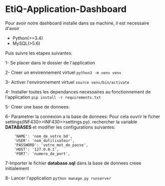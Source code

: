 # EtiQ-Application-Dashboard

Pour avoir notre dashboard installe dans sa machine, il est necessaire d'avoir 
- Python(>=3.4)
- MySQL(>5.6)

Puis suivre les etapes suivantes:

1- Se placer dans le dossier de l'application

2- Creer un envirennement virtuel
```python3 -m venv venv```

3- Activer l'environnement virtuel
```source venv/bin/activate```

4- Installer toutes les dependances necessaires au fonctionnement de l'application
```pip install -r requirements.txt```

5- Creer une base de donnees:

6- Parametrer la connexion a la base de donnees:
    Pour cela ouvrir le ficher settings(INF430>>INF430>>settings.py).
    rechercher la variable **DATABASES** et modifier les configurations suivantes:
```        
    'NAME': 'nom_de_votre_bd',
    'USER': 'nom_dutilisateur',
    'PASSWORD': 'votre_mot_de_passe',
    'HOST': '127.0.0.1',
    'PORT': 'numero_de_port',
```
7-Importer le fichier **database.sql** dans la base de donnees creee initialement

8- Lancer l'application
```python manage.py runserver```


